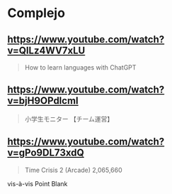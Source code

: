 # Complejo

## https://www.youtube.com/watch?v=QlLz4WV7xLU

> How to learn languages with ChatGPT 
 
## https://www.youtube.com/watch?v=bjH9OPdlcmI

> 小学生モニター 【チーム運営】

## https://www.youtube.com/watch?v=gPo9DL73xdQ

> Time Crisis 2 (Arcade) 2,065,660

vis-à-vis Point Blank
